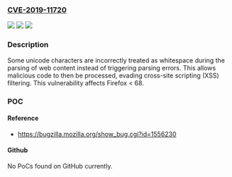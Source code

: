 ### [CVE-2019-11720](https://cve.mitre.org/cgi-bin/cvename.cgi?name=CVE-2019-11720)
![](https://img.shields.io/static/v1?label=Product&message=Firefox&color=blue)
![](https://img.shields.io/static/v1?label=Version&message=%3C%2068%20&color=brighgreen)
![](https://img.shields.io/static/v1?label=Vulnerability&message=Character%20encoding%20XSS%20vulnerability&color=brighgreen)

### Description

Some unicode characters are incorrectly treated as whitespace during the parsing of web content instead of triggering parsing errors. This allows malicious code to then be processed, evading cross-site scripting (XSS) filtering. This vulnerability affects Firefox < 68.

### POC

#### Reference
- https://bugzilla.mozilla.org/show_bug.cgi?id=1556230

#### Github
No PoCs found on GitHub currently.

